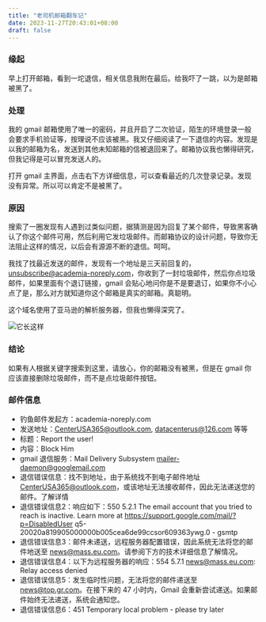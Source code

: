 ```yaml
---
title: "老司机邮箱翻车记"
date: 2023-11-27T20:43:01+08:00
draft: false
---
```


### 缘起

早上打开邮箱，看到一坨退信，相关信息我附在最后。给我吓了一跳，以为是邮箱被黑了。

### 处理

我的 gmail 邮箱使用了唯一的密码，并且开启了二次验证，陌生的环境登录一般会要求手机验证等，按理说不应该被黑。我又仔细阅读了一下退信的内容。发现是以我的邮箱为名，发送到其他未知邮箱的信被退回来了。邮箱协议我也懒得研究，但我记得是可以冒充发送人的。

打开 gmail 主界面，点击右下方详细信息，可以查看最近的几次登录记录。发现没有异常。所以可以肯定不是被黑了。

### 原因

搜索了一圈发现有人遇到过类似问题，据猜测是因为回复了某个邮件，导致黑客确认了你这个邮件可用，然后利用它发垃圾邮件。而邮箱协议的设计问题，导致你无法阻止这样的情况，以后会有源源不断的退信。呵呵。

我找了找最近发送的邮件，发现有一个地址是三天前回复的，unsubscribe@academia-noreply.com，你收到了一封垃圾邮件，然后你点垃圾邮件，如果里面有个退订链接，gmail 会贴心地问你是不是要退订，如果你不小心点了是，那么对方就知道你这个邮箱是真实的邮箱。真聪明。

这个域名使用了亚马逊的解析服务器，但我也懒得深究了。

![它长这样](https://blog.dev.ug/pics/cloudflare.spam.link.jpg)

### 结论

如果有人根据关键字搜索到这里，请放心，你的邮箱没有被黑，但是在 gmail 你应该直接删除垃圾邮件，而不是点垃圾邮件按钮。

### 邮件信息

- 钓鱼邮件发起方：academia-noreply.com
- 发送地址：CenterUSA365@outlook.com, datacenterus@126.com 等等
- 标题：Report the user!
- 内容：Block Him
- gmail 退信服务：Mail Delivery Subsystem <mailer-daemon@googlemail.com>
- 退信错误信息：找不到地址，由于系统找不到电子邮件地址 CenterUSA365@outlook.com，或该地址无法接收邮件，因此无法递送您的邮件。了解详情
- 退信错误信息2：响应如下：550 5.2.1 The email account that you tried to reach is inactive. Learn more at <https://support.google.com/mail/?p=DisabledUser> q5-20020a819905000000b005cea6de99ccsor609363ywg.0 - gsmtp
- 退信错误信息3：邮件未递送，远程服务器配置错误，因此系统无法将您的邮件地送至 news@mass.eu.com。请参阅下方的技术详细信息了解情况。
- 退信错误信息4：以下为远程服务器的响应：554 5.7.1 news@mass.eu.com: Relay access denied
- 退信错误信息5：发生临时性问题，无法将您的邮件递送至 news@top.gr.com。在接下来的 47 小时内，Gmail 会重新尝试递送。如果邮件始终无法递送，系统会通知您。
- 退信错误信息6：451 Temporary local problem - please try later
